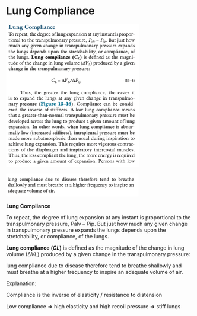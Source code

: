 # Lung Compliance

![Screenshot 2022-01-08 at 9.16.40 PM.png](Lung%20Compliance%206dbbd3c0aa8f4c0c9b54ca11c115c007/Screenshot_2022-01-08_at_9.16.40_PM.png)

![Screenshot 2022-01-08 at 9.15.58 PM.png](Lung%20Compliance%206dbbd3c0aa8f4c0c9b54ca11c115c007/Screenshot_2022-01-08_at_9.15.58_PM.png)

**Lung Compliance**

To repeat, the degree of lung expansion at any instant is proportional to the transpulmonary pressure, *P*alv – *P*ip. But just how much any given change in transpulmonary pressure expands the lungs depends upon the stretchability, or compliance, of the lungs. 

**Lung compliance (*CL*)** is defined as the magnitude of the change in lung volume (∆*VL*) produced by a given change in the transpulmonary pressure:

lung compliance due to disease therefore tend to breathe shallowly and must breathe at a higher frequency to inspire an adequate volume of air.

Explanation: 

Compliance is the inverse of elasticity / resistance to distension

Low compliance ⇒ high elasticity and high recoil pressure ⇒ stiff lungs